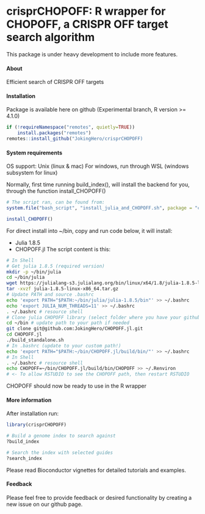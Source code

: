 crisprCHOPOFF: R wrapper for CHOPOFF, a CRISPR OFF target search algorithm
==============================================================================


This package is under heavy development to include more features.

#### About


Efficient search of CRISPR OFF targets


#### Installation

Package is available here on github (Experimental branch, R version >= 4.1.0)
```r
if (!requireNamespace("remotes", quietly=TRUE))
    install.packages("remotes")
remotes::install_github("JokingHero/crisprCHOPOFF)
```  

#### System requirements
OS support: Unix (linux & mac)
For windows, run through WSL (windows subsystem for linux)

Normally, first time running build_index(), will install the backend for you, 
through the function install_CHOPOFF()
```r
# The script ran, can be found from:
system.file("bash_script", "install_julia_and_CHOPOFF.sh", package = "crisprCHOPOFF")

install_CHOPOFF()
```  

For direct install into ~/bin, copy and run code below, it will install:
- Julia 1.8.5
- CHOPOFF.jl
The script content is this:
```sh
# In Shell
# Get julia 1.8.5 (required version)
mkdir -p ~/bin/julia
cd ~/bin/julia
wget https://julialang-s3.julialang.org/bin/linux/x64/1.8/julia-1.8.5-linux-x86_64.tar.gz
tar -xvzf julia-1.8.5-linux-x86_64.tar.gz
# Update PATH and source .bashrc
echo 'export PATH="$PATH:~/bin/julia/julia-1.8.5/bin"' >> ~/.bashrc
echo 'export JULIA_NUM_THREADS=11' >> ~/.bashrc
. ~/.bashrc # resource shell
# Clone julia CHOPOFF library (select folder where you have your github clones)
cd ~/bin # update path to your path if needed
git clone git@github.com:JokingHero/CHOPOFF.jl.git
cd CHOPOFF.jl
./build_standalone.sh
# In .bashrc (update to your custom path!)
echo 'export PATH="$PATH:~/bin/CHOPOFF.jl/build/bin/"' >> ~/.bashrc
# In Shell
. ~/.bashrc # resource shell
echo CHOPOFF=~/bin/CHOPOFF.jl/build/bin/CHOPOFF >> ~/.Renviron
# <- To allow RSTUDIO to see the CHOPOFF path, then restart RSTUDIO
```  

CHOPOFF should now be ready to use in the R wrapper

#### More information

After installation run:
```r
library(crisprCHOPOFF)

# Build a genome index to search against
?build_index

# Search the index with selected guides
?search_index
```  
Please read Bioconductor vignettes for detailed tutorials and examples.

#### Feedback

Please feel free to provide feedback or desired functionality by creating a new issue on our github page.
